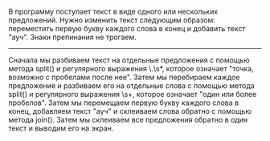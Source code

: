 В программу поступает текст в виде одного или нескольких предложений. Нужно изменить текст следующим образом: переместить первую букву каждого слова в конец и добавить текст "ауч". Знаки препинания не трогаем.

---

Сначала мы разбиваем текст на отдельные предложения с помощью метода split() и регулярного выражения \\.\\s*, которое означает "точка, возможно с пробелами после нее". Затем мы перебираем каждое предложение и разбиваем его на отдельные слова с помощью метода split() и регулярного выражения \\s+, которое означает "один или более пробелов". Затем мы перемещаем первую букву каждого слова в конец, добавляем текст "ауч" и склеиваем слова обратно с помощью метода join(). Затем мы склеиваем все предложения обратно в один текст и выводим его на экран.